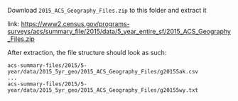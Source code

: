 Download `2015_ACS_Geography_Files.zip` to this folder and extract it

link: https://www2.census.gov/programs-surveys/acs/summary_file/2015/data/5_year_entire_sf/2015_ACS_Geography_Files.zip

After extraction, the file structure should look as such:

```
acs-summary-files/2015/5-year/data/2015_5yr_geo/2015_ACS_Geography_Files/g20155ak.csv
...
acs-summary-files/2015/5-year/data/2015_5yr_geo/2015_ACS_Geography_Files/g20155wy.txt
```
